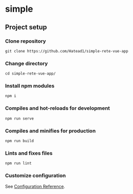 # simple

## Project setup

### Clone repository
```
git clone https://github.com/Hatead1/simple-rete-vue-app
```
### Change directory
```
cd simple-rete-vue-app/
```
### Install npm modules
```
npm i
```

### Compiles and hot-reloads for development
```
npm run serve
```

### Compiles and minifies for production
```
npm run build
```

### Lints and fixes files
```
npm run lint
```

### Customize configuration
See [Configuration Reference](https://cli.vuejs.org/config/).
